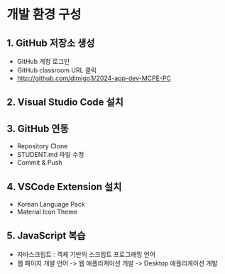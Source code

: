 # 개발 환경 구성

## 1. GitHub 저장소 생성

- GitHub 계정 로그인
- GitHub classroom URL 클릭
- http://github.com/dimigo3/2024-app-dev-MCPE-PC

## 2. Visual Studio Code 설치

## 3. GitHub 연동

- Repository Clone
- STUDENT.md 파일 수정
- Commit & Push

## 4. VSCode Extension 설치

- Korean Language Pack
- Material Icon Theme

## 5. JavaScript 복습

- 자바스크립트 : 객체 기반의 스크립트 프로그래밍 언어
- 웹 페이지 개발 언어 -> 웹 애플리케이션 개발 -> Desktop 애플리케이션 개발
